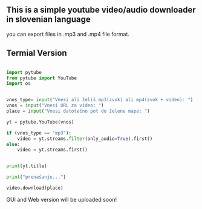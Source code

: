 ## This is a simple youtube video/audio downloader in slovenian language

you can export files in .mp3 and .mp4 file format.

## Termial Version
```py

import pytube
from pytube import YouTube
import os


vnos_type= input("Vnesi ali želiš mp3(zvok) ali mp4(zvok + video): ")
vnos = input("Vnesi URL za video: ")
place = input("Vnesi datotečno pot do želene mape: ")

yt = pytube.YouTube(vnos)

if (vnos_type == "mp3"):
    video = yt.streams.filter(only_audio=True).first()
else:
    video = yt.streams.first()


print(yt.title)

print("prenašanje...")

video.download(place)

```


GUI and Web version will be uploaded soon!
